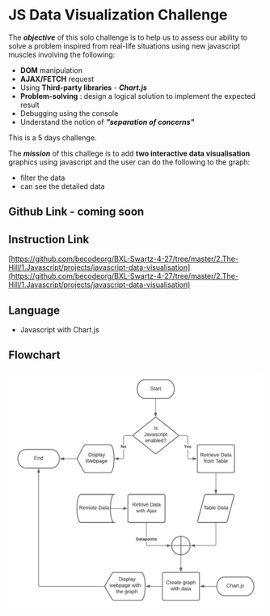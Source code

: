 # JS Data Visualization Challenge

The ***objective*** of this solo challenge is to help us to assess our ability to solve a problem inspired from real-life situations using new javascript muscles involving the following:
- **DOM** manipulation
- **AJAX/FETCH** request
- Using **Third-party libraries** - ***Chart.js***
- **Problem-solving** : design a logical solution to implement the expected result
- Debugging using the console
- Understand the notion of ***"separation of concerns"***

This is a 5 days challenge.

The ***mission*** of this challege is to add **two interactive data visualisation** graphics using javascript and the user can do the following to the graph:
- filter the data
- can see the detailed data

## Github Link - coming soon
## Instruction Link
[https://github.com/becodeorg/BXL-Swartz-4-27/tree/master/2.The-Hill/1.Javascript/projects/javascript-data-visualisation](https://github.com/becodeorg/BXL-Swartz-4-27/tree/master/2.The-Hill/1.Javascript/projects/javascript-data-visualisation)

## Language
- Javascript with Chart.js

## Flowchart
![Lucidchart](/images/Data%20Visualization.jpeg)
